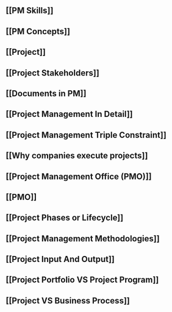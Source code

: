 
## **[[PM Skills]]**

## **[[PM Concepts]]**

## [[Project]]

## [[Project Stakeholders]]

## [[Documents in PM]]



## [[Project Management In Detail]]

## [[Project Management Triple Constraint]]

## [[Why companies execute projects]]


## [[Project Management Office (PMO)]]

## [[PMO]]



## [[Project Phases or Lifecycle]]


## [[Project Management Methodologies]]


## [[Project Input And Output]]

## [[Project Portfolio VS Project Program]]

## [[Project VS Business Process]]












